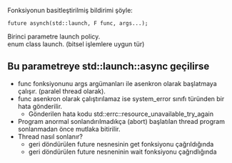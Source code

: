 Fonksiyonun basitleştirilmiş bildirimi şöyle:

```
future asynch(std::launch, F func, args...);
```

Birinci parametre launch policy. <br>
enum class launch. (bitsel işlemlere uygun tür)


## Bu parametreye std::launch::async geçilirse
+ func fonksiyonunu args argümanları ile asenkron olarak başlatmaya çalışır. (paralel thread olarak). 
+ func asenkron olarak çalıştırılamaz ise system_error sınıfı türünden bir hata gönderilir.
  + Gönderilen hata kodu std::errc::resource_unavailable_try_again 
+ Program anormal sonlandırılmadıkça (abort) başlatılan thread program sonlanmadan önce mutlaka bitirilir.
+ Thread nasıl sonlanır?
  + geri döndürülen future nesnesinin get fonksiyonu çağrıldığında
  + geri döndürülen future nesneninin wait fonksiyonu çağrıdlığında



